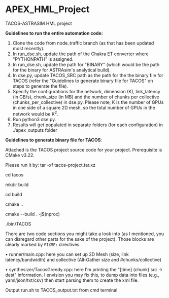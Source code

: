 # APEX_HML_Project
TACOS-ASTRASIM HML project

**Guidelines to run the entire automation code:**

1) Clone the code from node_traffic branch (as that has been updated most recently).
2) In run_dse.sh, update the path of the Chakra ET converter where "PYTHONPATH" is assigned.  
3) In run_dse.sh, update the path for "BINARY" (which would be the path for the binary for ASTRAsim's analytical build).
4) In dse.py, update TACOS_SRC path as the path for the the binary file for TACOS (refer the "Guidelines to generate binary file for TACOS" on steps to generate the file).  
5) Specify the configurations for the network, dimension (K), link_latency (in GB/s), chunk_size (in MB) and the number of chunks per collective (chunks_per_collective) in dse.py. Please note, K is the number of GPUs in one side of a square 2D mesh, so the total number of GPUs in the network would be K<sup>2</sup>. 
6) Run python3 dse.py.
7) Results will get populated in separate folders (for each configuration) in ./apex_outputs folder


**Guidelines to generate binary file for TACOS**:

Attached is the TACOS project source code for your project. Prerequisite is CMake v3.22. 

Please run it by:
tar -xf tacos-project.tar.xz

cd tacos

mkdir build

cd build

cmake ..

cmake --build . -j$(nproc)

./bin/TACOS

There are two code sections you might take a look into (as I mentioned, you can disregard other parts for the sake of the project). Those blocks are clearly marked by `FIXME:` directives.



•	runner/main.cpp: here you can set up 2D Mesh (size, link latency/bandwidth) and collective (All-Gather size and #chunks/collective)

•	synthesizer/TacosGreedy.cpp: here I'm printing the "[time] (chunk) src -> dest" information. I envision you may fix this, to dump data into files (e.g., yaml/json/txt/csv) then start parsing them to create the xml file.


Output run.sh to TACOS_output.txt from cmd terminal
